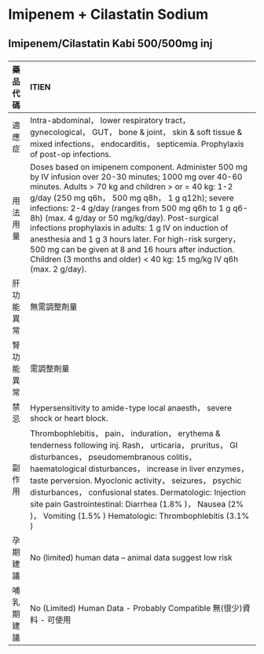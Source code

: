 # Imipenem + Cilastatin Sodium

## Imipenem/Cilastatin Kabi 500/500mg inj

##### 

| 藥品代碼   | ITIEN                                                                                                                                                                                                                                                                                                                                                                                                                                                                                                                                                                           |
|:-----------|:--------------------------------------------------------------------------------------------------------------------------------------------------------------------------------------------------------------------------------------------------------------------------------------------------------------------------------------------------------------------------------------------------------------------------------------------------------------------------------------------------------------------------------------------------------------------------------|
| 適應症     | Intra-abdominal， lower respiratory tract， gynecological， GUT， bone & joint， skin & soft tissue & mixed infections， endocarditis， septicemia. Prophylaxis of post-op infections.                                                                                                                                                                                                                                                                                                                                                                                          |
| 用法用量   | Doses based on imipenem component. Administer 500 mg by IV infusion over 20-30 minutes; 1000 mg over 40-60 minutes. Adults > 70 kg and children > or = 40 kg: 1-2 g/day (250 mg q6h， 500 mg q8h， 1 g q12h); severe infections: 2-4 g/day (ranges from 500 mg q6h to 1 g q6-8h) (max. 4 g/day or 50 mg/kg/day). Post-surgical infections prophylaxis in adults: 1 g IV on induction of anesthesia and 1 g 3 hours later. For high-risk surgery， 500 mg can be given at 8 and 16 hours after induction. Children (3 months and older) < 40 kg: 15 mg/kg IV q6h (max. 2 g/day). |
| 肝功能異常 | 無需調整劑量                                                                                                                                                                                                                                                                                                                                                                                                                                                                                                                                                                    |
| 腎功能異常 | 需調整劑量                                                                                                                                                                                                                                                                                                                                                                                                                                                                                                                                                                      |
| 禁忌       | Hypersensitivity to amide-type local anaesth， severe shock or heart block.                                                                                                                                                                                                                                                                                                                                                                                                                                                                                                     |
| 副作用     | Thrombophlebitis， pain， induration， erythema & tenderness following inj. Rash， urticaria， pruritus， GI disturbances， pseudomembranous colitis， haematological disturbances， increase in liver enzymes， taste perversion. Myoclonic activity， seizures， psychic disturbances， confusional states. Dermatologic: Injection site pain Gastrointestinal: Diarrhea (1.8% )， Nausea (2% )， Vomiting (1.5% ) Hematologic: Thrombophlebitis (3.1% )                                                                                                                      |
| 孕期建議   | No (limited) human data – animal data suggest low risk                                                                                                                                                                                                                                                                                                                                                                                                                                                                                                                          |
| 哺乳期建議 | No (Limited) Human Data - Probably Compatible 無(很少)資料 - 可使用                                                                                                                                                                                                                                                                                                                                                                                                                                                                                                             |

